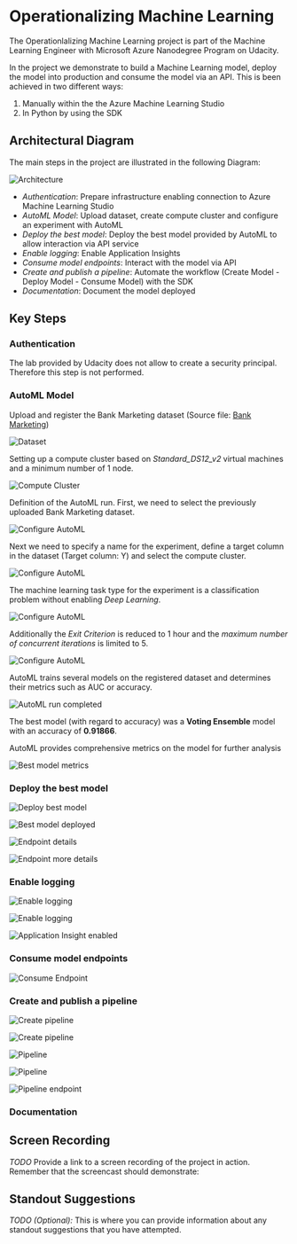 # Operationalizing Machine Learning

The Operationlalizing Machine Learning project is part of the Machine Learning Engineer with Microsoft Azure Nanodegree Program on Udacity.

In the project we demonstrate to build a Machine Learning model, deploy the model into production and consume the model via an API. 
This is been achieved in two different ways:
1. Manually within the the Azure Machine Learning Studio
2. In Python by using the SDK

## Architectural Diagram

The main steps in the project are illustrated in the following Diagram:

![Architecture](images/01-architecture.png)

* *Authentication*: Prepare infrastructure enabling connection to Azure Machine Learning Studio
* *AutoML Model*: Upload dataset, create compute cluster and configure an experiment with AutoML 
* *Deploy the best model*: Deploy the best model provided by AutoML to allow interaction via API service
* *Enable logging*: Enable Application Insights
* *Consume model endpoints*: Interact with the model via API
* *Create and publish a pipeline*: Automate the workflow (Create Model - Deploy Model - Consume Model) with the SDK
* *Documentation*: Document the model deployed

## Key Steps

### Authentication

The lab provided by Udacity does not allow to create a security principal. Therefore this step is not performed.

### AutoML Model

Upload and register the Bank Marketing dataset (Source file: [Bank Marketing](https://automlsamplenotebookdata.blob.core.windows.net/automl-sample-notebook-data/bankmarketing_train.csv)) 

![Dataset](images/02-dataset.png)

Setting up a compute cluster based on *Standard_DS12_v2* virtual machines and a minimum number of 1 node.

![Compute Cluster](images/03-compute-cluster.png)

Definition of the AutoML run. First, we need to select the previously uploaded Bank Marketing dataset.

![Configure AutoML](images/04-create-automl.png)

Next we need to specify a name for the experiment, define a target column in the dataset (Target column: Y) and select the compute cluster.

![Configure AutoML](images/05-create-automl2.png)

The machine learning task type for the experiment is a classification problem without enabling *Deep Learning*.

![Configure AutoML](images/07-create-automl3.png)

Additionally the *Exit Criterion* is reduced to 1 hour and the *maximum number of concurrent iterations* is limited to 5.

![Configure AutoML](images/06-create-automl4.png)

AutoML trains several models on the registered dataset and determines their metrics such as AUC or accuracy.

![AutoML run completed](images/08-automl-completed.png)

The best model (with regard to accuracy) was a **Voting Ensemble** model with an accuracy of **0.91866**.

AutoML provides comprehensive metrics on the model for further analysis

![Best model metrics](images/10-best-model-metrics.png)


### Deploy the best model



![Deploy best model](images/11-best-model-deploy.png)



![Best model deployed](images/12-best-model-deployed.png)



![Endpoint details](images/13-endpoint-best-model.png)



![Endpoint more details](images/14-endpoint-best-model2.png)


### Enable logging



![Enable logging](images/15-enable-logging.png)



![Enable logging](images/16-enable-logging2.png)



![Application Insight enabled](images/17-endpoint-best-model-application-insight-enabled.png)


### Consume model endpoints



![Consume Endpoint](images/20-consume-endpoint.png)


### Create and publish a pipeline



![Create pipeline](images/21-create-pipeline.png)



![Create pipeline](images/22-create-pipeline2.png)



![Pipeline](images/23-pipeline.png)



![Pipeline](images/24-pipeline2.png)



![Pipeline endpoint](images/25-pipeline-endpoint.png)


### Documentation


## Screen Recording
*TODO* Provide a link to a screen recording of the project in action. Remember that the screencast should demonstrate:

## Standout Suggestions
*TODO (Optional):* This is where you can provide information about any standout suggestions that you have attempted.
